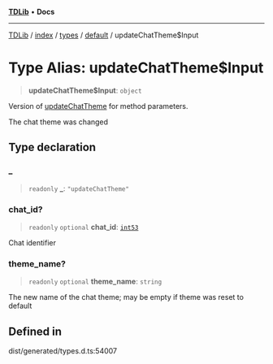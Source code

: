 [**TDLib**](../../../../../../README.md) • **Docs**

***

[TDLib](../../../../../../modules.md) / [index](../../../../../README.md) / [types](../../../README.md) / [default](../README.md) / updateChatTheme$Input

# Type Alias: updateChatTheme$Input

> **updateChatTheme$Input**: `object`

Version of [updateChatTheme](updateChatTheme.md) for method parameters.

The chat theme was changed

## Type declaration

### \_

> `readonly` **\_**: `"updateChatTheme"`

### chat\_id?

> `readonly` `optional` **chat\_id**: [`int53`](int53-1.md)

Chat identifier

### theme\_name?

> `readonly` `optional` **theme\_name**: `string`

The new name of the chat theme; may be empty if theme was reset to default

## Defined in

dist/generated/types.d.ts:54007
